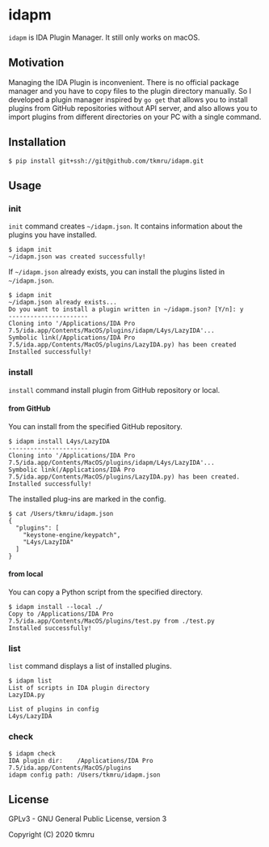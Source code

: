 # idapm

`idapm` is IDA Plugin Manager. It still only works on macOS.

## Motivation

Managing the IDA Plugin is inconvenient. There is no official package manager and you have to copy files to the plugin directory manually. 
So I developed a plugin manager inspired by `go get` that allows you to install plugins from GitHub repositories without API server, and also allows you to import plugins from different directories on your PC with a single command.

## Installation

```
$ pip install git+ssh://git@github.com/tkmru/idapm.git
```

## Usage

### init

`init` command creates `~/idapm.json`. 
It contains information about the plugins you have installed.

```
$ idapm init
~/idapm.json was created successfully!
```

If `~/idapm.json` already exists, you can install the plugins listed in `~/idapm.json`.

```
$ idapm init
~/idapm.json already exists...
Do you want to install a plugin written in ~/idapm.json? [Y/n]: y
----------------------
Cloning into '/Applications/IDA Pro 7.5/ida.app/Contents/MacOS/plugins/idapm/L4ys/LazyIDA'...
Symbolic link(/Applications/IDA Pro 7.5/ida.app/Contents/MacOS/plugins/LazyIDA.py) has been created
Installed successfully!
```

### install

`install` command install plugin from GitHub repository or local.

#### from GitHub

You can install from the specified GitHub repository.

```
$ idapm install L4ys/LazyIDA
----------------------
Cloning into '/Applications/IDA Pro 7.5/ida.app/Contents/MacOS/plugins/idapm/L4ys/LazyIDA'...
Symbolic link(/Applications/IDA Pro 7.5/ida.app/Contents/MacOS/plugins/LazyIDA.py) has been created.
Installed successfully!
```

The installed plug-ins are marked in the config.

```
$ cat /Users/tkmru/idapm.json
{
  "plugins": [
    "keystone-engine/keypatch",
    "L4ys/LazyIDA"
  ]
}
```

#### from local

You can copy a Python script from the specified directory.

```
$ idapm install --local ./
Copy to /Applications/IDA Pro 7.5/ida.app/Contents/MacOS/plugins/test.py from ./test.py
Installed successfully!
```

### list

`list` command displays a list of installed plugins.

```
$ idapm list
List of scripts in IDA plugin directory
LazyIDA.py

List of plugins in config
L4ys/LazyIDA
```

### check

```
$ idapm check
IDA plugin dir:    /Applications/IDA Pro 7.5/ida.app/Contents/MacOS/plugins
idapm config path: /Users/tkmru/idapm.json
```

## License

GPLv3 - GNU General Public License, version 3

Copyright (C) 2020 tkmru

